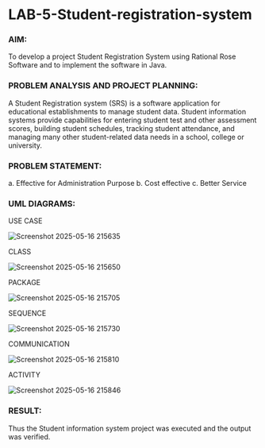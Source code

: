 # LAB-5-Student-registration-system
### AIM:
To develop a project Student Registration System using Rational Rose Software and to
implement the software in Java.
### PROBLEM ANALYSIS AND PROJECT PLANNING:
A Student Registration system (SRS) is a software application for educational
establishments to manage student data. Student information systems provide capabilities for
entering student test and other assessment scores, building student schedules, tracking student
attendance, and managing many other student-related data needs in a school, college or
university.
### PROBLEM STATEMENT:
a. Effective for Administration Purpose
b. Cost effective
c. Better Service
### UML DIAGRAMS:


USE CASE

![Screenshot 2025-05-16 215635](https://github.com/user-attachments/assets/70e19510-ba6a-432e-af32-ca073570c00c)

CLASS

![Screenshot 2025-05-16 215650](https://github.com/user-attachments/assets/b520782a-ec61-4065-8b14-c2fcdd14c44e)

PACKAGE

![Screenshot 2025-05-16 215705](https://github.com/user-attachments/assets/c693cf0b-a775-4bf7-a7d7-9f6750c83926)

SEQUENCE

![Screenshot 2025-05-16 215730](https://github.com/user-attachments/assets/89438e4e-304e-44fa-b6aa-cf727b2db173)

COMMUNICATION

![Screenshot 2025-05-16 215810](https://github.com/user-attachments/assets/befd2c21-7b07-477c-871b-ae16780ce732)

ACTIVITY

![Screenshot 2025-05-16 215846](https://github.com/user-attachments/assets/acbdb4a2-cac4-41e8-bd75-cc97e9766929)






### RESULT:
Thus the Student information system project was executed and the output was
verified.
